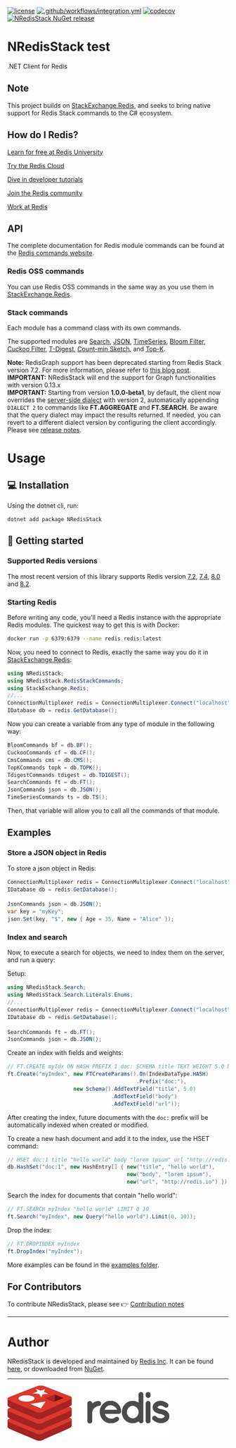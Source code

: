[![license](https://img.shields.io/github/license/redis/NRedisStack.svg)](https://raw.githubusercontent.com/redis/NRedisStack/master/LICENSE)
[![.github/workflows/integration.yml](https://github.com/redis/NRedisStack/actions/workflows/integration.yml/badge.svg)](https://github.com/redis/NRedisStack/actions/workflows/integration.yml)
[![codecov](https://codecov.io/gh/redis/NRedisStack/branch/master/graph/badge.svg?token=4B0KCNK12D)](https://codecov.io/gh/redis/NRedisStack)
[![NRedisStack NuGet release](https://img.shields.io/nuget/v/NRedisStack.svg?label=nuget&logo=nuget)](https://www.nuget.org/packages/NRedisStack)


# NRedisStack test

.NET Client for Redis

## Note

This project builds on [StackExchange.Redis](https://github.com/StackExchange/StackExchange.Redis), and seeks to bring native support for Redis Stack commands to the C# ecosystem.

## How do I Redis?

[Learn for free at Redis University](https://university.redis.io/academy/)

[Try the Redis Cloud](https://redis.io/try-free/)

[Dive in developer tutorials](https://redis.io/learn/)

[Join the Redis community](https://redis.io/community/)

[Work at Redis](https://redis.io/careers/jobs/)

## API

The complete documentation for Redis  module commands can be found at the [Redis commands website](https://redis.io/commands/).

### Redis OSS commands

You can use Redis OSS commands in the same way as you use them in [StackExchange.Redis](https://github.com/StackExchange/StackExchange.Redis).

### Stack commands

Each module has a command class with its own commands.

The supported modules are [Search](https://redis.io/commands/?group=search), [JSON](https://redis.io/commands/?group=json), [TimeSeries](https://redis.io/commands/?group=timeseries), [Bloom Filter](https://redis.io/commands/?group=bf), [Cuckoo Filter](https://redis.io/commands/?group=cf), [T-Digest](https://redis.io/commands/?group=tdigest), [Count-min Sketch](https://redis.io/commands/?group=cms), and [Top-K](https://redis.io/commands/?group=topk).

**Note:** RedisGraph support has been deprecated starting from Redis Stack version 7.2. For more information, please refer to [this blog post](https://redis.com/blog/redisgraph-eol/).<br>
**IMPORTANT:** NRedisStack will end the support for Graph functionalities with version 0.13.x<br>
**IMPORTANT:** Starting from version **1.0.0-beta1**, by default, the client now overrides the [server-side dialect](https://redis.io/docs/latest/develop/interact/search-and-query/advanced-concepts/dialects/) with version 2, automatically appending `DIALECT 2` to commands like **FT.AGGREGATE** and **FT.SEARCH**. Be aware that the query dialect may impact the results returned. If needed, you can revert to a different dialect version by configuring the client accordingly. Please see [release notes](https://github.com/redis/NRedisStack/releases/tag/v1.0.0-beta1).

# Usage

## 💻 Installation

Using the dotnet cli, run:

```text
dotnet add package NRedisStack
```

## 🏁 Getting started

### Supported Redis versions

The most recent version of this library supports Redis version 
[7.2](https://github.com/redis/redis/blob/7.2/00-RELEASENOTES),
[7.4](https://github.com/redis/redis/blob/7.4/00-RELEASENOTES),
[8.0](https://github.com/redis/redis/blob/8.0/00-RELEASENOTES) and
[8.2](https://github.com/redis/redis/blob/8.2/00-RELEASENOTES).

### Starting Redis

Before writing any code, you'll need a Redis instance with the appropriate Redis modules. The quickest way to get this is with Docker:

```sh
docker run -p 6379:6379 --name redis redis:latest
```

Now, you need to connect to Redis, exactly the same way you do it in [StackExchange.Redis](https://github.com/StackExchange/StackExchange.Redis):
```csharp
using NRedisStack;
using NRedisStack.RedisStackCommands;
using StackExchange.Redis;
//...
ConnectionMultiplexer redis = ConnectionMultiplexer.Connect("localhost");
IDatabase db = redis.GetDatabase();
```
Now you can create a variable from any type of module in the following way:
```csharp
BloomCommands bf = db.BF();
CuckooCommands cf = db.CF();
CmsCommands cms = db.CMS();
TopKCommands topk = db.TOPK();
TdigestCommands tdigest = db.TDIGEST();
SearchCommands ft = db.FT();
JsonCommands json = db.JSON();
TimeSeriesCommands ts = db.TS();
```
Then, that variable will allow you to call all the commands of that module.

## Examples

### Store a JSON object in Redis

To store a json object in Redis:

```csharp
ConnectionMultiplexer redis = ConnectionMultiplexer.Connect("localhost");
IDatabase db = redis.GetDatabase();

JsonCommands json = db.JSON();
var key = "myKey";
json.Set(key, "$", new { Age = 35, Name = "Alice" });
```

### Index and search
Now, to execute a search  for objects, we need to index them on the server, and run a query:

Setup:

```csharp
using NRedisStack.Search;
using NRedisStack.Search.Literals.Enums;
//...
ConnectionMultiplexer redis = ConnectionMultiplexer.Connect("localhost");
IDatabase db = redis.GetDatabase();

SearchCommands ft = db.FT();
JsonCommands json = db.JSON();
```

Create an index with fields and weights:
```csharp
// FT.CREATE myIdx ON HASH PREFIX 1 doc: SCHEMA title TEXT WEIGHT 5.0 body TEXT url TEXT
ft.Create("myIndex", new FTCreateParams().On(IndexDataType.HASH)
                                         .Prefix("doc:"),
                     new Schema().AddTextField("title", 5.0)
                                 .AddTextField("body")
                                 .AddTextField("url"));
```

After creating the index, future documents with the ```doc:``` prefix will be automatically indexed when created or modified.

To create a new hash document and add it to the index, use the HSET command:
```csharp
// HSET doc:1 title "hello world" body "lorem ipsum" url "http://redis.io"
db.HashSet("doc:1", new HashEntry[] { new("title", "hello world"),
                                      new("body", "lorem ipsum"),
                                      new("url", "http://redis.io") });
```
Search the index for documents that contain "hello world":
```csharp
// FT.SEARCH myIndex "hello world" LIMIT 0 10
ft.Search("myIndex", new Query("hello world").Limit(0, 10));
```
Drop the index:
```csharp
// FT.DROPINDEX myIndex
ft.DropIndex("myIndex");
```

More examples can be found in the [examples folder](Examples).

## For Contributors
To contribute NRedisStack, please see :point_right: [Contribution notes](CONTRIBUTING.md)

------

# Author

NRedisStack is developed and maintained by [Redis Inc](https://redis.com). It can be found [here](
https://github.com/redis/NRedisStack), or downloaded from [NuGet](https://www.nuget.org/packages/NRedisStack).

---

[![Redis](./docs/logo-redis.png)](https://www.redis.com)
